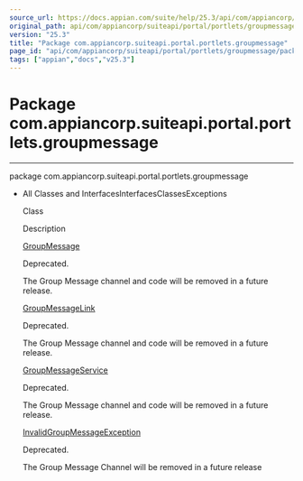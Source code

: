 ```yaml
---
source_url: https://docs.appian.com/suite/help/25.3/api/com/appiancorp/suiteapi/portal/portlets/groupmessage/package-summary.html
original_path: api/com/appiancorp/suiteapi/portal/portlets/groupmessage/package-summary.html
version: "25.3"
title: "Package com.appiancorp.suiteapi.portal.portlets.groupmessage"
page_id: "api/com/appiancorp/suiteapi/portal/portlets/groupmessage/package-summary"
tags: ["appian","docs","v25.3"]
---
```



# Package com.appiancorp.suiteapi.portal.portlets.groupmessage

* * *

package com.appiancorp.suiteapi.portal.portlets.groupmessage

-   All Classes and InterfacesInterfacesClassesExceptions

    Class

    Description

    [GroupMessage](GroupMessage.html "class in com.appiancorp.suiteapi.portal.portlets.groupmessage")

    Deprecated.

    The Group Message channel and code will be removed in a future release.

    [GroupMessageLink](GroupMessageLink.html "class in com.appiancorp.suiteapi.portal.portlets.groupmessage")

    Deprecated.

    The Group Message channel and code will be removed in a future release.

    [GroupMessageService](GroupMessageService.html "interface in com.appiancorp.suiteapi.portal.portlets.groupmessage")

    Deprecated.

    The Group Message channel and code will be removed in a future release.

    [InvalidGroupMessageException](InvalidGroupMessageException.html "class in com.appiancorp.suiteapi.portal.portlets.groupmessage")

    Deprecated.

    The Group Message Channel will be removed in a future release